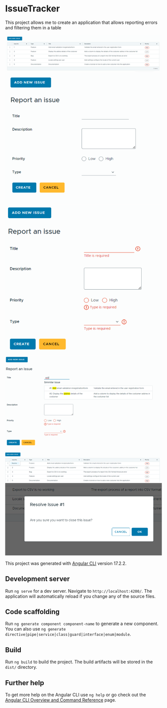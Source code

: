 # IssueTracker
This project allows me to create an application that allows reporting errors and filtering them in a table

![List Issues](https://github.com/CampoSuarezJavierDavidCampus/Angular_IssueTracker/blob/master/images/img1.png?raw=true")
![Create Issues](https://github.com/CampoSuarezJavierDavidCampus/Angular_IssueTracker/blob/master/images/img2.png?raw=true")
![validate Issues](https://github.com/CampoSuarezJavierDavidCampus/Angular_IssueTracker/blob/master/images/img3.png?raw=true")
![similar Issues](https://github.com/CampoSuarezJavierDavidCampus/Angular_IssueTracker/blob/master/images/img4.png?raw=true")
![complete an Issue](https://github.com/CampoSuarezJavierDavidCampus/Angular_IssueTracker/blob/master/images/img5.png?raw=true")
![complete an Issue](https://github.com/CampoSuarezJavierDavidCampus/Angular_IssueTracker/blob/master/images/img6.png?raw=true")




This project was generated with [Angular CLI](https://github.com/angular/angular-cli) version 17.2.2.




## Development server

Run `ng serve` for a dev server. Navigate to `http://localhost:4200/`. The application will automatically reload if you change any of the source files.

## Code scaffolding

Run `ng generate component component-name` to generate a new component. You can also use `ng generate directive|pipe|service|class|guard|interface|enum|module`.

## Build

Run `ng build` to build the project. The build artifacts will be stored in the `dist/` directory.

## Further help

To get more help on the Angular CLI use `ng help` or go check out the [Angular CLI Overview and Command Reference](https://angular.io/cli) page.
